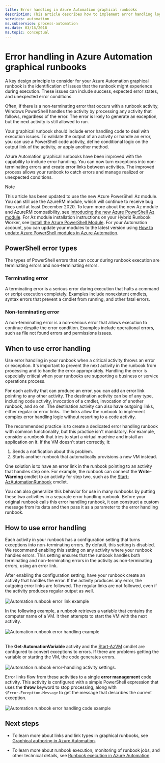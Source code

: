 ```yaml
---
title: Error handling in Azure Automation graphical runbooks
description: This article describes how to implement error handling logic in Azure Automation graphical runbooks.
services: automation
ms.subservice: process-automation
ms.date: 03/16/2018
ms.topic: conceptual
---
```


# Error handling in Azure Automation graphical runbooks

A key design principle to consider for your Azure Automation graphical runbook is the identification of issues that the runbook might experience during execution. These issues can include success, expected error states, and unexpected error conditions.

Often, if there is a non-terminating error that occurs with a runbook activity, Windows PowerShell handles the activity by processing any activity that follows, regardless of the error. The error is likely to generate an exception, but the next activity is still allowed to run.

Your graphical runbook should include error handling code to deal with execution issues. To validate the output of an activity or handle an error, you can use a PowerShell code activity, define conditional logic on the output link of the activity, or apply another method.

Azure Automation graphical runbooks have been improved with the capability to include error handling. You can now turn exceptions into non-terminating errors and create error links between activities. The improved process allows your runbook to catch errors and manage realized or unexpected conditions. 

>[!NOTE]
>This article has been updated to use the new Azure PowerShell Az module. You can still use the AzureRM module, which will continue to receive bug fixes until at least December 2020. To learn more about the new Az module and AzureRM compatibility, see [Introducing the new Azure PowerShell Az module](https://docs.microsoft.com/powershell/azure/new-azureps-module-az?view=azps-3.5.0). For Az module installation instructions on your Hybrid Runbook Worker, see [Install the Azure PowerShell Module](https://docs.microsoft.com/powershell/azure/install-az-ps?view=azps-3.5.0). For your Automation account, you can update your modules to the latest version using [How to update Azure PowerShell modules in Azure Automation](automation-update-azure-modules.md).

## PowerShell error types

The types of PowerShell errors that can occur during runbook execution are terminating errors and non-terminating errors.
 
### Terminating error

A terminating error is a serious error during execution that halts a command or script execution completely. Examples include nonexistent cmdlets, syntax errors that prevent a cmdlet from running, and other fatal errors.

### Non-terminating error

A non-terminating error is a non-serious error that allows execution to continue despite the error condition. Examples include operational errors, such as file not found errors and permissions issues.

## When to use error handling

Use error handling in your runbook when a critical activity throws an error or exception. It's important to prevent the next activity in the runbook from processing and to handle the error appropriately. Handling the error is especially critical when your runbooks are supporting a business or service operations process.

For each activity that can produce an error, you can add an error link pointing to any other activity. The destination activity can be of any type, including code activity, invocation of a cmdlet, invocation of another runbook, and so on. The destination activity can also have outgoing links, either regular or error links. The links allow the runbook to implement complex error handling logic without resorting to a code activity.

The recommended practice is to create a dedicated error handling runbook with common functionality, but this practice isn't mandatory. For example, consider a runbook that tries to start a virtual machine and install an application on it. If the VM doesn't start correctly, it:

1. Sends a notification about this problem.
2. Starts another runbook that automatically provisions a new VM instead.

One solution is to have an error link in the runbook pointing to an activity that handles step one. For example, the runbook can connect the **Write-Warning** cmdlet to an activity for step two, such as the [Start-AzAutomationRunbook](https://docs.microsoft.com/powershell/module/az.automation/start-azautomationrunbook?view=azps-3.5.0) cmdlet.

You can also generalize this behavior for use in many runbooks by putting these two activities in a separate error handling runbook. Before your original runbook calls this error handling runbook, it can construct a custom message from its data and then pass it as a parameter to the error handling runbook.

## How to use error handling

Each activity in your runbook has a configuration setting that turns exceptions into non-terminating errors. By default, this setting is disabled. We recommend enabling this setting on any activity where your runbook handles errors. This setting ensures that the runbook handles both terminating and non-terminating errors in the activity as non-terminating errors, using an error link.  

After enabling the configuration setting, have your runbook create an activity that handles the error. If the activity produces any error, the outgoing error links are followed. The regular links are not followed, even if the activity produces regular output as well.<br><br> ![Automation runbook error link example](media/automation-runbook-graphical-error-handling/error-link-example.png)

In the following example, a runbook retrieves a variable that contains the computer name of a VM. It then attempts to start the VM with the next activity.<br><br> ![Automation runbook error handling example](media/automation-runbook-graphical-error-handling/runbook-example-error-handling.png)<br><br>      

The **Get-AutomationVariable** activity and the [Start-AzVM](https://docs.microsoft.com/powershell/module/Az.Compute/Start-AzVM?view=azps-3.5.0) cmdlet are configured to convert exceptions to errors. If there are problems getting the variable or starting the VM, the code generates errors.<br><br> ![Automation runbook error-handling activity settings](media/automation-runbook-graphical-error-handling/activity-blade-convertexception-option.png).

Error links flow from these activities to a single **error management** code activity. This activity is configured with a simple PowerShell expression that uses the **throw** keyword to stop processing, along with `$Error.Exception.Message` to get the message that describes the current exception.<br><br> ![Automation runbook error handling code example](media/automation-runbook-graphical-error-handling/runbook-example-error-handling-code.png)

## Next steps

* To learn more about links and link types in graphical runbooks, see [Graphical authoring in Azure Automation](automation-graphical-authoring-intro.md#links-and-workflow).

* To learn more about runbook execution, monitoring of runbook jobs, and other technical details, see [Runbook execution in Azure Automation](automation-runbook-execution.md).